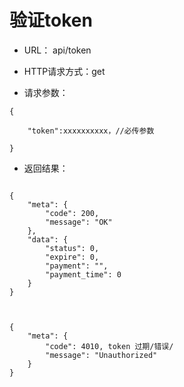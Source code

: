 # 验证token

- URL： api/token

- HTTP请求方式：get

- 请求参数：
 
```
{ 
   
    "token":xxxxxxxxxx，//必传参数
     
}

```

- 返回结果：

```

{
    "meta": {
        "code": 200,
        "message": "OK"
    },
    "data": {
        "status": 0,
        "expire": 0,
        "payment": "",
        "payment_time": 0
    }
}


```


````

{
    "meta": {
        "code": 4010, token 过期/错误/
        "message": "Unauthorized"
    }
}

````